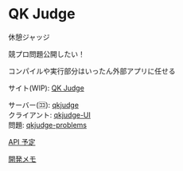 # QK Judge

休憩ジャッジ

競プロ問題公開したい！

コンパイルや実行部分はいったん外部アプリに任せる

サイト(WIP): [QK Judge](https://judge.tqk.blue)

サーバー(:koko:): [qkjudge](https://github.com/tqkoh/qkjudge)<br>
クライアント: [qkjudge-UI](https://github.com/tqkoh/qkjudge-UI)<br>
問題: [qkjudge-problems](https://github.com/tqkoh/qkjudge-problems)<br>

[API 予定](https://apis.tqk.blue/)

[開発メモ](https://github.com/tqkoh/qkjudge/blob/dev/memo.md)
